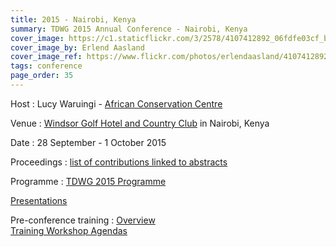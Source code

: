 ```yaml
---
title: 2015 - Nairobi, Kenya
summary: TDWG 2015 Annual Conference - Nairobi, Kenya
cover_image: https://c1.staticflickr.com/3/2578/4107412892_06fdfe03cf_b.jpg
cover_image_by: Erlend Aasland
cover_image_ref: https://www.flickr.com/photos/erlendaasland/4107412892
tags: conference
page_order: 35
---
```


Host
: Lucy Waruingi - [African Conservation Centre](http://www.accafrica.org/)

Venue
: [Windsor Golf Hotel and Country Club](http://www.windsorgolfresort.com/) in Nairobi, Kenya

Date
: 28 September - 1 October 2015

Proceedings
: [list of contributions linked to abstracts](https://mbgocs.mobot.org/index.php/tdwg/2015/schedConf/presentations)

Programme
: [TDWG 2015 Programme](https://static.tdwg.org/conferences/2015/tdwg_2015_programme.pdf)

[Presentations](./presentation-files/)

Pre-conference training
: [Overview](https://static.tdwg.org/conferences/2015/2015_TDWG_Pre-Conference_Training.pdf) <br /> [Training Workshop Agendas](https://static.tdwg.org/conferences/2015/2015_Pre_TDWG_Training_Workshop_Agendas.pdf)

